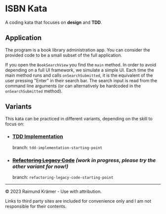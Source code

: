 # ISBN Kata

A coding kata that focuses on **design** and **TDD**.

## Application

The program is a book library administration app. You can consider the provided code to be a small subset of the full application.

If you open the `BookSearchView` you find the `main` method. In order to avoid depending on a full UI framework, we simulate a simple UI. Each time the main method runs and calls `onSearchSubmitted`, it is the equivalent of the user pressing "Enter" in their search bar. The search input is read from the command line arguments (or can alternatively be hardcoded in the `onSearchSubmitted` method).

## Variants

This kata can be practiced in different variants, depending on the skill to focus on:

- ### [TDD Implementation](tdd-implementation-kata.md)
  branch: `tdd-implementation-starting-point`
- ### ~~[Refactoring Legacy Code](refactoring-legacy-code-kata.md)~~ *(work in progress, please try the other variant for now!)*
  branch: `refactoring-legacy-code-starting-point`
  

___

© 2023 Raimund Krämer - Use with attribution.

Links to third party sites are included for convenience only and I am not responsible for their contents.
